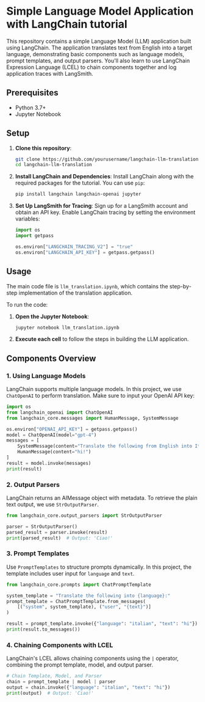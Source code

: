 # Simple Language Model Application with LangChain tutorial

This repository contains a simple Language Model (LLM) application built using LangChain. The application translates text from English into a target language, demonstrating basic components such as language models, prompt templates, and output parsers. You'll also learn to use LangChain Expression Language (LCEL) to chain components together and log application traces with LangSmith.


## Prerequisites

- Python 3.7+
- Jupyter Notebook

## Setup

1. **Clone this repository**:
   ```bash
   git clone https://github.com/yourusername/langchain-llm-translation
   cd langchain-llm-translation
   ```

2. **Install LangChain and Dependencies**:
   Install LangChain along with the required packages for the tutorial. You can use `pip`:
   ```bash
   pip install langchain langchain-openai jupyter
   ```

3. **Set Up LangSmith for Tracing**:
   Sign up for a LangSmith account and obtain an API key. Enable LangChain tracing by setting the environment variables:

   ```python
   import os
   import getpass

   os.environ["LANGCHAIN_TRACING_V2"] = "true"
   os.environ["LANGCHAIN_API_KEY"] = getpass.getpass()
   ```

## Usage

The main code file is `llm_translation.ipynb`, which contains the step-by-step implementation of the translation application.

To run the code:

1. **Open the Jupyter Notebook**:
   ```bash
   jupyter notebook llm_translation.ipynb
   ```

2. **Execute each cell** to follow the steps in building the LLM application.

## Components Overview

### 1. Using Language Models
LangChain supports multiple language models. In this project, we use `ChatOpenAI` to perform translation. Make sure to input your OpenAI API key:

```python
import os
from langchain_openai import ChatOpenAI
from langchain_core.messages import HumanMessage, SystemMessage

os.environ["OPENAI_API_KEY"] = getpass.getpass()
model = ChatOpenAI(model="gpt-4")
messages = [
    SystemMessage(content="Translate the following from English into Italian"),
    HumanMessage(content="hi!")
]
result = model.invoke(messages)
print(result)
```

### 2. Output Parsers
LangChain returns an AIMessage object with metadata. To retrieve the plain text output, we use `StrOutputParser`.

```python
from langchain_core.output_parsers import StrOutputParser

parser = StrOutputParser()
parsed_result = parser.invoke(result)
print(parsed_result)  # Output: 'Ciao!'
```

### 3. Prompt Templates
Use `PromptTemplates` to structure prompts dynamically. In this project, the template includes user input for `language` and `text`.

```python
from langchain_core.prompts import ChatPromptTemplate

system_template = "Translate the following into {language}:"
prompt_template = ChatPromptTemplate.from_messages(
    [("system", system_template), ("user", "{text}")]
)

result = prompt_template.invoke({"language": "italian", "text": "hi"})
print(result.to_messages())
```

### 4. Chaining Components with LCEL
LangChain's LCEL allows chaining components using the `|` operator, combining the prompt template, model, and output parser.

```python
# Chain Template, Model, and Parser
chain = prompt_template | model | parser
output = chain.invoke({"language": "italian", "text": "hi"})
print(output)  # Output: 'Ciao!'
```

